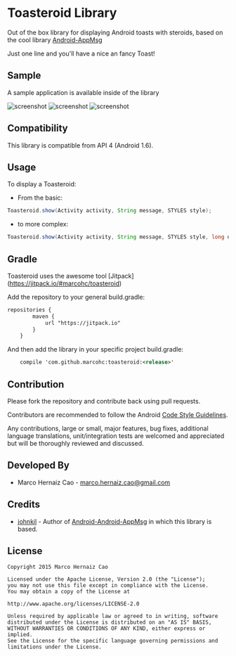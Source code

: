Toasteroid Library
================================

Out of the box library for displaying Android toasts with steroids, based on the cool library [Android-AppMsg](https://github.com/johnkil/Android-AppMsg)

Just one line and you'll have a nice an fancy Toast!

Sample
------

A sample application is available inside of the library

![screenshot][1]
![screenshot][2]
![screenshot][3]

Compatibility
-------------

This library is compatible from API 4 (Android 1.6).

Usage
-----

To display a Toasteroid:

* From the basic:

``` java
Toasteroid.show(Activity activity, String message, STYLES style);
```

* to more complex:

``` java
Toasteroid.show(Activity activity, String message, STYLES style, long duration, int gravity, Animation inAnimation, Animation outAnimation);
```

Gradle
------

Toasteroid uses the awesome tool [Jitpack] (https://jitpack.io/#marcohc/toasteroid)

Add the repository to your general build.gradle:

``` xml
repositories {
	    maven {
	        url "https://jitpack.io"
	    }
	}
```

And then add the library in your specific project build.gradle:

``` xml
    compile 'com.github.marcohc:toasteroid:<release>'
```

Contribution
------------

Please fork the repository and contribute back using pull requests.

Contributors are recommended to follow the Android [Code Style Guidelines](http://source.android.com/source/code-style.html).

Any contributions, large or small, major features, bug fixes, additional language translations, unit/integration tests are welcomed and appreciated but will be thoroughly reviewed and discussed.

Developed By
------------

* Marco Hernaiz Cao - <marco.hernaiz.cao@gmail.com>

Credits
-------

 * [johnkil][4] - Author of [Android-Android-AppMsg][5] in which this library is based.


License
-------

    Copyright 2015 Marco Hernaiz Cao

    Licensed under the Apache License, Version 2.0 (the "License");
    you may not use this file except in compliance with the License.
    You may obtain a copy of the License at

    http://www.apache.org/licenses/LICENSE-2.0

    Unless required by applicable law or agreed to in writing, software
    distributed under the License is distributed on an "AS IS" BASIS,
    WITHOUT WARRANTIES OR CONDITIONS OF ANY KIND, either express or implied.
    See the License for the specific language governing permissions and
    limitations under the License.

[1]: http://i61.tinypic.com/281redu.jpg
[2]: http://i58.tinypic.com/r2tdeo.png
[3]: http://i60.tinypic.com/1zbutmc.png
[4]: https://github.com/johnkil
[5]: https://github.com/johnkil/Android-AppMsg
